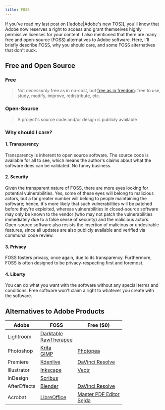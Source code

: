 ```yaml
---
title: FOSS
---
```

If you've read my last post on [[adobe|Adobe's new TOS]], you'll know that Adobe now reserves a right to access and grant themselves highly permissive licenses for your content. I also mentioned that there are many free and open-source (FOSS) alternatives to Adobe software. Here, I'll briefly describe FOSS, why you should care, and some FOSS alternatives that don't suck.
## Free and Open Source
### Free
> Not *necessarily* free as in no-cost, but [free as in freedom](https://www.gnu.org/philosophy/free-sw.html): free to use, study, modify, improve, redistribute, etc.
### Open-Source
> A project's source code and/or design is publicly available
### Why should I care? 
#### 1. Transparency
Transparency is inherent to open source software. The source code is available for all to see, which means the author's claims about what the software does can be validated. No funny business.
#### 2. Security
Given the transparent nature of FOSS, there are more eyes looking for potential vulnerabilities. Yes, some of these eyes will belong to malicious actors, but a far greater number will belong to people maintaining the software; hence, it's more likely that such vulnerabilities will be patched before they're exploited, whereas vulnerabilities in closed-source software may only be known to the vendor (who may not patch the vulnerabilities immediately due to a false sense of security) and the malicious actors.
Open-source software also resists the insertion of malicious or undesirable features, since all updates are also publicly available and verified via communal code review.
#### 3. Privacy
FOSS fosters privacy, once again, due to its transparency. Furthermore, FOSS is often designed to be privacy-respecting first and foremost. 
#### 4. Liberty
You can do what you want with the software without any special terms and conditions. Free software won't claim a right to whatever you create with the software.
## Alternatives to Adobe Products

| Adobe        | FOSS                                                                               | Free ($0)                                                                                          |
| ------------ | ---------------------------------------------------------------------------------- | -------------------------------------------------------------------------------------------------- |
| Lightroom    | [Darktable](https://www.darktable.org/)<br>[RawTherapee](https://rawtherapee.com/) |                                                                                                    |
| Photoshop    | [Krita](https://krita.org/en/)<br>[GIMP](https://www.gimp.org/)                    | [Photopea](https://www.photopea.com/)                                                              |
| Premiere     | [Kdenlive](https://kdenlive.org/en/)                                               | [DaVinci Resolve](https://www.blackmagicdesign.com/products/davinciresolve)                        |
| Illustrator  | [Inkscape](https://inkscape.org/)                                                  | [Vectr](https://vectr.com/)                                                                        |
| InDesign     | [Scribus](https://www.scribus.net/)                                                |                                                                                                    |
| AfterEffects | [Blender](https://www.blender.org/)                                                | [DaVinci Resolve](https://www.blackmagicdesign.com/products/davinciresolve)                        |
| Acrobat      | [LibreOffice](https://www.libreoffice.org/download/download-libreoffice/)          | [Master PDF Editor](https://code-industry.net/masterpdfeditor/)<br>[Sejda](https://www.sejda.com/) |
